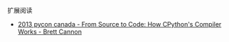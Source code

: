 

扩展阅读

- [2013 pycon canada - From Source to Code: How CPython's Compiler Works - Brett Cannon](https://www.youtube.com/watch?v=R31NRWgoIWM)
